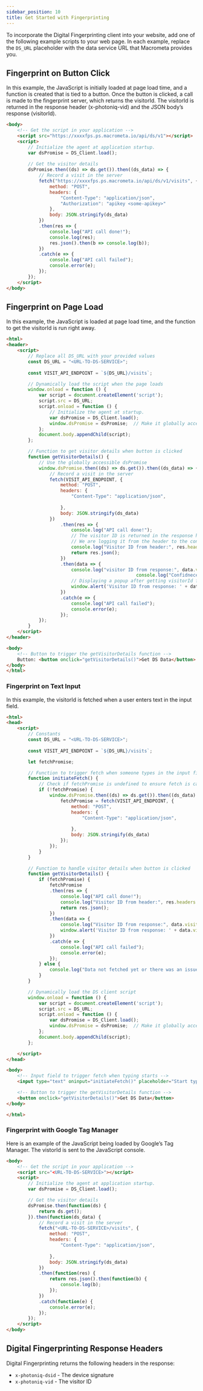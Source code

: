 ```yaml
---
sidebar_position: 10
title: Get Started with Fingerprinting
---
```


To incorporate the Digital Fingerprinting client into your website, add one of the following example scripts to your web page. In each example, replace the `DS_URL` placeholder with the data service URL that Macrometa provides you.

## Fingerprint on Button Click

In this example, the JavaScript is initially loaded at page load time, and a function is created that is tied to a button. Once the button is clicked, a call is made to the fingerprint server, which returns the visitorId. The visitorId is returned in the response header (x-photoniq-vid) and the JSON body’s response (visitorId).

```html
<body>
    <!-- Get the script in your application -->
    <script src="https://xxxxfps.ps.macrometa.io/api/ds/v1"></script>
    <script>
        // Initialize the agent at application startup.
        var dsPromise = DS_Client.load();
        
        // Get the visitor details
        dsPromise.then((ds) => ds.get()).then((ds_data) => {
            // Record a visit in the server
            fetch("https://xxxxfps.ps.macrometa.io/api/ds/v1/visits", {
                method: "POST",
                headers: {
                    "Content-Type": "application/json",
                    "Authorization": "apikey <some-apikey>"
                },
                body: JSON.stringify(ds_data)
            })
            .then(res => {
                console.log("API call done!");
                console.log(res);
                res.json().then(b => console.log(b));
            })
            .catch(e => {
                console.log("API call failed");
                console.error(e);
            });
        });
    </script>
</body>
```

## Fingerprint on Page Load

In this example, the JavaScript is loaded at page load time, and the function to get the visitorId is run right away.

```html
<html>
<header>
    <script>
        // Replace all DS_URL with your provided values
        const DS_URL = "<URL-TO-DS-SERVICE>";
       
        const VISIT_API_ENDPOINT = `${DS_URL}/visits`;

        // Dynamically load the script when the page loads
        window.onload = function () {
            var script = document.createElement('script');
            script.src = DS_URL;
            script.onload = function () {
                // Initialize the agent at startup.
                var dsPromise = DS_Client.load();
                window.dsPromise = dsPromise;  // Make it globally accessible
            };
            document.body.appendChild(script);
        };

        // Function to get visitor details when button is clicked
        function getVisitorDetails() {
            // Use the globally accessible dsPromise
            window.dsPromise.then((ds) => ds.get()).then((ds_data) => {
                // Record a visit in the server
                fetch(VISIT_API_ENDPOINT, {
                    method: "POST",
                    headers: {
                        "Content-Type": "application/json",
                      
                    },
                    body: JSON.stringify(ds_data)
                })
                    .then(res => {
                        console.log("API call done!");
                        // The visitor ID is returned in the response header and in the response body
                        // We are logging it from the header to the console
                        console.log("Visitor ID from header:", res.headers.get('x-photoniq-vid'));
                        return res.json();
                    })
                    .then(data => {
                        console.log("visitor ID from response:", data.visitorId);
												console.log("Confidnece Score:", data.visit.confidence.matchScore);
                        // Displaying a popup after getting visitorId from the response
                        window.alert('Visitor ID from response: ' + data.visitorId);
                    })
                    .catch(e => {
                        console.log("API call failed");
                        console.error(e);
                    });
            });
        }
    </script>
</header>

<body>
    <!-- Button to trigger the getVisitorDetails function -->
    Button: <button onclick="getVisitorDetails()">Get DS Data</button>
</body>
</html>
```

### Fingerprint on Text Input

In this example, the visitorId is fetched when a user enters text in the input field.

```html
<html>
<head>
    <script>
        // Constants
        const DS_URL = "<URL-TO-DS-SERVICE>";
      
        const VISIT_API_ENDPOINT = `${DS_URL}/visits`;

        let fetchPromise;

        // Function to trigger fetch when someone types in the input field
        function initiateFetch() {
            // Check if fetchPromise is undefined to ensure fetch is called only once
            if (!fetchPromise) {
                window.dsPromise.then((ds) => ds.get()).then((ds_data) => {
                    fetchPromise = fetch(VISIT_API_ENDPOINT, {
                        method: "POST",
                        headers: {
                            "Content-Type": "application/json",
                          
                        },
                        body: JSON.stringify(ds_data)
                    });
                });
            }
        }

        // Function to handle visitor details when button is clicked
        function getVisitorDetails() {
            if (fetchPromise) {
                fetchPromise
                .then(res => {
                    console.log("API call done!");
                    console.log("Visitor ID from header:", res.headers.get('x-photoniq-vid'));
                    return res.json();
                })
                .then(data => {
                    console.log("Visitor ID from response:", data.visitorId);
                    window.alert('Visitor ID from response: ' + data.visitorId);
                })
                .catch(e => {
                    console.log("API call failed");
                    console.error(e);
                });
            } else {
                console.log("Data not fetched yet or there was an issue initializing the fetch.");
            }
        }

        // Dynamically load the DS client script
        window.onload = function () {
            var script = document.createElement('script');
            script.src = DS_URL;
            script.onload = function () {
                var dsPromise = DS_Client.load();
                window.dsPromise = dsPromise;  // Make it globally accessible
            };
            document.body.appendChild(script);
        };

    </script>
</head>

<body>
    <!-- Input field to trigger fetch when typing starts -->
    <input type="text" oninput="initiateFetch()" placeholder="Start typing...">

    <!-- Button to trigger the getVisitorDetails function -->
    <button onclick="getVisitorDetails()">Get DS Data</button>
</body>

</html>
```

### Fingerprint with Google Tag Manager

Here is an example of the JavaScript being loaded by Google’s Tag Manager. The vistorId is sent to the JavaScript console.

```html
<body>
    <!-- Get the script in your application -->
    <script src="<URL-TO-DS-SERVICE>"></script>
    <script>
        // Initialize the agent at application startup.
        var dsPromise = DS_Client.load();

        // Get the visitor details
        dsPromise.then(function(ds) {
            return ds.get();
        }).then(function(ds_data) {
            // Record a visit in the server
            fetch("<URL-TO-DS-SERVICE>/visits", {
                method: "POST",
                headers: {
                    "Content-Type": "application/json",
                  
                },
                body: JSON.stringify(ds_data)
            })
            .then(function(res) {
                return res.json().then(function(b) {
                    console.log(b);
                });
            })
            .catch(function(e) {
                console.error(e);
            });
        });
    </script>
</body>
```

## Digital Fingerprinting Response Headers

Digital Fingerprinting returns the following headers in the response:

- `x-photoniq-dsid` - The device signature
- `x-photoniq-vid` - The visitor ID
